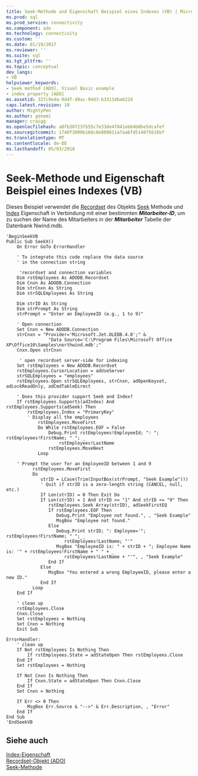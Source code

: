 ```yaml
---
title: Seek-Methode und Eigenschaft Beispiel eines Indexes (VB) | Microsoft Docs
ms.prod: sql
ms.prod_service: connectivity
ms.component: ado
ms.technology: connectivity
ms.custom: ''
ms.date: 01/19/2017
ms.reviewer: ''
ms.suite: sql
ms.tgt_pltfrm: ''
ms.topic: conceptual
dev_langs:
- VB
helpviewer_keywords:
- Seek method [ADO], Visual Basic example
- index property [ADO]
ms.assetid: 337c9eda-9ddf-49ac-94d3-b33114ba6224
caps.latest.revision: 10
author: MightyPen
ms.author: genemi
manager: craigg
ms.openlocfilehash: a0fb30723fb55c7e33de4f841eb64b0be5dcafef
ms.sourcegitcommit: 1740f3090b168c0e809611a7aa6fd514075616bf
ms.translationtype: MT
ms.contentlocale: de-DE
ms.lasthandoff: 05/03/2018
---
```

# <a name="seek-method-and-index-property-example-vb"></a>Seek-Methode und Eigenschaft Beispiel eines Indexes (VB)
Dieses Beispiel verwendet die [Recordset](../../../ado/reference/ado-api/recordset-object-ado.md) des Objekts [Seek](../../../ado/reference/ado-api/seek-method.md) Methode und [Index](../../../ado/reference/ado-api/index-property.md) Eigenschaft in Verbindung mit einer bestimmten ***Mitarbeiter-ID***, um zu suchen der Name des Mitarbeiters in der ***Mitarbeiter*** Tabelle der Datenbank Nwind.mdb.  
  
```  
'BeginSeekVB  
Public Sub SeekX()  
    On Error GoTo ErrorHandler  
  
    ' To integrate this code replace the data source  
    ' in the connection string  
  
     'recordset and connection variables  
    Dim rstEmployees As ADODB.Recordset  
    Dim Cnxn As ADODB.Connection  
    Dim strCnxn As String  
    Dim strSQLEmployees As String  
  
    Dim strID As String  
    Dim strPrompt As String  
    strPrompt = "Enter an EmployeeID (e.g., 1 to 9)"  
  
    ' Open connection  
    Set Cnxn = New ADODB.Connection  
    strCnxn = "Provider='Microsoft.Jet.OLEDB.4.0';" & _  
                "Data Source='C:\Program Files\Microsoft Office XP\Office10\Samples\northwind.mdb';"  
    Cnxn.Open strCnxn  
  
     ' open recordset server-side for indexing  
    Set rstEmployees = New ADODB.Recordset  
    rstEmployees.CursorLocation = adUseServer  
    strSQLEmployees = "employees"  
    rstEmployees.Open strSQLEmployees, strCnxn, adOpenKeyset, adLockReadOnly, adCmdTableDirect  
  
    ' Does this provider support Seek and Index?  
    If rstEmployees.Supports(adIndex) And rstEmployees.Supports(adSeek) Then  
        rstEmployees.Index = "PrimaryKey"  
        ' Display all the employees  
            rstEmployees.MoveFirst  
            Do While rstEmployees.EOF = False  
                Debug.Print rstEmployees!EmployeeId; ": "; rstEmployees!FirstName; " "; _  
                    rstEmployees!LastName  
                rstEmployees.MoveNext  
            Loop  
  
    ' Prompt the user for an EmployeeID between 1 and 9  
          rstEmployees.MoveFirst  
          Do  
             strID = LCase(Trim(InputBox(strPrompt, "Seek Example")))  
             ' Quit if strID is a zero-length string (CANCEL, null, etc.)  
             If Len(strID) = 0 Then Exit Do  
             If Len(strID) = 1 And strID >= "1" And strID <= "9" Then  
                rstEmployees.Seek Array(strID), adSeekFirstEQ  
                If rstEmployees.EOF Then  
                   Debug.Print "Employee not found.", , "Seek Example"  
                   MsgBox "Employee not found."  
                Else  
                   Debug.Print strID; ": Employee='"; rstEmployees!FirstName; " "; _  
                      rstEmployees!LastName; "'"  
                   MsgBox "EmployeeID is: " + strID + "; Employee Name is: '" + rstEmployees!FirstName + " " + _  
                      rstEmployees!LastName + "'", , "Seek Example"  
                End If  
             Else  
                MsgBox "You entered a wrong EmployeeID, please enter a new ID."  
             End If  
          Loop  
    End If  
  
    ' clean up  
    rstEmployees.Close  
    Cnxn.Close  
    Set rstEmployees = Nothing  
    Set Cnxn = Nothing  
    Exit Sub  
  
ErrorHandler:  
    ' clean up  
    If Not rstEmployees Is Nothing Then  
        If rstEmployees.State = adStateOpen Then rstEmployees.Close  
    End If  
    Set rstEmployees = Nothing  
  
    If Not Cnxn Is Nothing Then  
        If Cnxn.State = adStateOpen Then Cnxn.Close  
    End If  
    Set Cnxn = Nothing  
  
    If Err <> 0 Then  
        MsgBox Err.Source & "-->" & Err.Description, , "Error"  
    End If  
End Sub  
'EndSeekVB  
```  
  
## <a name="see-also"></a>Siehe auch  
 [Index-Eigenschaft](../../../ado/reference/ado-api/index-property.md)   
 [Recordset-Objekt (ADO)](../../../ado/reference/ado-api/recordset-object-ado.md)   
 [Seek-Methode](../../../ado/reference/ado-api/seek-method.md)
